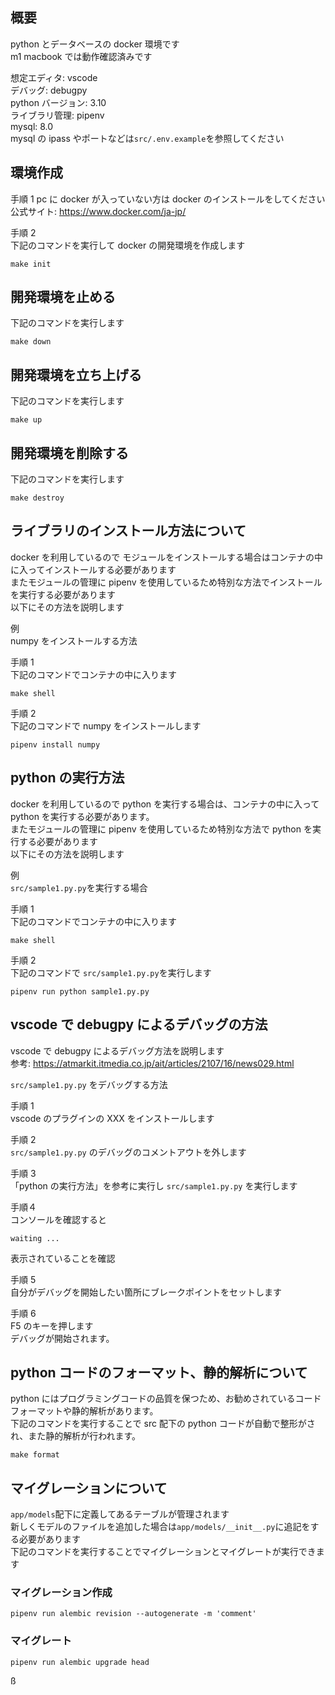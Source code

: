 ## 概要

python とデータベースの docker 環境です  
m1 macbook では動作確認済みです

想定エディタ: vscode  
デバッグ: debugpy  
python バージョン: 3.10  
ライブラリ管理: pipenv  
mysql: 8.0  
mysql の ipass やポートなどは`src/.env.example`を参照してください

## 環境作成

手順 1
pc に docker が入っていない方は docker のインストールをしてください  
公式サイト: https://www.docker.com/ja-jp/

手順 2  
下記のコマンドを実行して docker の開発環境を作成します

```
make init
```

## 開発環境を止める

下記のコマンドを実行します

```
make down
```

## 開発環境を立ち上げる

下記のコマンドを実行します

```
make up
```

## 開発環境を削除する

下記のコマンドを実行します

```
make destroy
```

## ライブラリのインストール方法について

docker を利用しているので モジュールをインストールする場合はコンテナの中に入ってインストールする必要があります  
またモジュールの管理に pipenv を使用しているため特別な方法でインストールを実行する必要があります  
以下にその方法を説明します

例  
numpy をインストールする方法

手順 1  
下記のコマンドでコンテナの中に入ります

```
make shell
```

手順 2  
下記のコマンドで numpy をインストールします

```
pipenv install numpy
```

## python の実行方法

docker を利用しているので python を実行する場合は、コンテナの中に入って python を実行する必要があります。  
またモジュールの管理に pipenv を使用しているため特別な方法で python を実行する必要があります  
以下にその方法を説明します

例  
`src/sample1.py.py`を実行する場合

手順 1  
下記のコマンドでコンテナの中に入ります

```
make shell
```

手順 2  
下記のコマンドで `src/sample1.py.py`を実行します

```
pipenv run python sample1.py.py
```

## vscode で debugpy によるデバッグの方法

vscode で debugpy によるデバッグ方法を説明します  
参考: https://atmarkit.itmedia.co.jp/ait/articles/2107/16/news029.html

`src/sample1.py.py` をデバッグする方法

手順 1  
vscode のプラグインの XXX をインストールします

手順 2  
`src/sample1.py.py` のデバッグのコメントアウトを外します

手順 3  
「python の実行方法」を参考に実行し `src/sample1.py.py` を実行します

手順４  
コンソールを確認すると

```
waiting ...
```

表示されていることを確認

手順 5  
自分がデバッグを開始したい箇所にブレークポイントをセットします

手順 6  
F5 のキーを押します  
デバッグが開始されます。

## python コードのフォーマット、静的解析について

python にはプログラミングコードの品質を保つため、お勧めされているコードフォーマットや静的解析があります。  
下記のコマンドを実行することで src 配下の python コードが自動で整形がされ、また静的解析が行われます。

```
make format
```

## マイグレーションについて

`app/models`配下に定義してあるテーブルが管理されます  
新しくモデルのファイルを追加した場合は`app/models/__init__.py`に追記をする必要があります  
下記のコマンドを実行することでマイグレーションとマイグレートが実行できます

### マイグレーション作成

```
pipenv run alembic revision --autogenerate -m 'comment'
```

### マイグレート

```
pipenv run alembic upgrade head
```

ß
